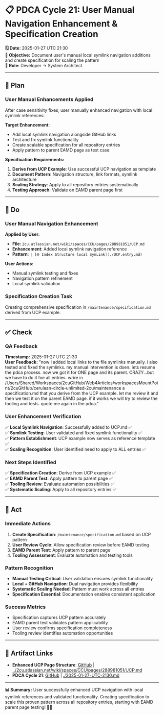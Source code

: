 # 📋 **PDCA Cycle 21: User Manual Navigation Enhancement & Specification Creation**

**🗓️ Date:** 2025-01-27 UTC 21:30  
**🎯 Objective:** Document user's manual local symlink navigation additions and create specification for scaling the pattern  
**👤 Role:** Developer → System Architect

---

## **📝 Plan**

### **User Manual Enhancements Applied**
After case sensitivity fixes, user manually enhanced navigation with local symlink references:

**Target Enhancement:**
- Add local symlink navigation alongside GitHub links
- Test and fix symlink functionality 
- Create scalable specification for all repository entries
- Apply pattern to parent EAMD page as test case

**Specification Requirements:**
1. **Derive from UCP Example**: Use successful UCP navigation as template
2. **Document Pattern**: Navigation structure, link formats, symlink architecture
3. **Scaling Strategy**: Apply to all repository entries systematically
4. **Testing Approach**: Validate on EAMD parent page first

---

## **🔧 Do**

### **User Manual Navigation Enhancement**
**Applied by User:**
- **File**: `2cu.atlassian.net/wiki/spaces/CCU/pages/288981051/UCP.md`
- **Enhancement**: Added local symlink navigation reference
- **Pattern**: `| [🌐 Index Structure local SymLink](./UCP.entry.md)`

**User Actions:**
- Manual symlink testing and fixes
- Navigation pattern refinement
- Local symlink validation

### **Specification Creation Task**
Creating comprehensive specification in `/maintenance/specification.md` derived from UCP example.

---

## **✅ Check**

### **QA Feedback**
**Timestamp:** 2025-01-27 UTC 21:30  
**User Feedback:** "now i added local links to the file symlinks manually. i also tested and fixed the symlinks. my manual intervention is doen. lets resume the pdca process. now we got it for ONE page and its parent. CRAZY...but we have to do it foe all entries. wrire in /Users/Shared/Workspaces/2cuGitHub/Web4Articles/workspacesMountPoint/2cuGitHub/cerulean-circle-unlimited-2cu/maintenance a specification.md that you derive from the UCP example. let me review it and then we test it on the parent EAMD page. if it works we will try to review the tooling and tests. quote me again in the pdca."

### **User Enhancement Verification**
✅ **Local Symlink Navigation**: Successfully added to UCP.md ✅  
✅ **Symlink Testing**: User validated and fixed symlink functionality ✅  
✅ **Pattern Establishment**: UCP example now serves as reference template ✅  
✅ **Scaling Recognition**: User identified need to apply to ALL entries ✅  

### **Next Steps Identified**
✅ **Specification Creation**: Derive from UCP example ✅  
✅ **EAMD Parent Test**: Apply pattern to parent page ✅  
✅ **Tooling Review**: Evaluate automation possibilities ✅  
✅ **Systematic Scaling**: Apply to all repository entries ✅  

---

## **🚀 Act**

### **Immediate Actions**
1. **Create Specification**: `/maintenance/specification.md` based on UCP pattern
2. **User Review Cycle**: Allow specification review before EAMD testing
3. **EAMD Parent Test**: Apply pattern to parent page
4. **Tooling Assessment**: Evaluate automation and testing tools

### **Pattern Recognition**
- **Manual Testing Critical**: User validation ensures symlink functionality
- **Local + GitHub Navigation**: Dual navigation provides flexibility
- **Systematic Scaling Needed**: Pattern must work across all entries
- **Specification Essential**: Documentation enables consistent application

### **Success Metrics**
- Specification captures UCP pattern accurately
- EAMD parent test validates pattern applicability  
- User review confirms specification completeness
- Tooling review identifies automation opportunities

---

## **🔗 Artifact Links**

- **Enhanced UCP Page Structure**: [GitHub](https://github.com/Cerulean-Circle-GmbH/cerulean-circle-unlimited-2cu/blob/main/2cu.atlassian.net/wiki/spaces/CCU/pages/288981051/UCP.md) | [../2cu.atlassian.net/wiki/spaces/CCU/pages/288981051/UCP.md](../2cu.atlassian.net/wiki/spaces/CCU/pages/288981051/UCP.md)
- **PDCA Cycle 21**: [GitHub](https://github.com/Cerulean-Circle-GmbH/cerulean-circle-unlimited-2cu/blob/main/PDCA/2025-01-27-UTC-2130.md) | [./2025-01-27-UTC-2130.md](./2025-01-27-UTC-2130.md)

---

**📊 Summary:** User successfully enhanced UCP navigation with local symlink references and validated functionality. Creating specification to scale this proven pattern across all repository entries, starting with EAMD parent page testing! 🎯✅
